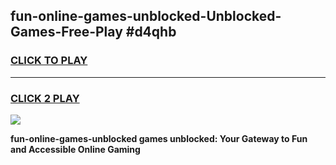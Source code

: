 
## fun-online-games-unblocked-Unblocked-Games-Free-Play #d4qhb
<h3>
<a href="https://us.freeplayer.one?title=fun-online-games-unblocked&ref=9M">CLICK TO PLAY</a></h3>
<hr>

<h3>
<a href="https://us.freeplayer.one?title=fun-online-games-unblocked&ref=9M">CLICK 2 PLAY</a>
  
</h3>

<a href="https://us.freeplayer.one?title=fun-online-games-unblocked&ref=9M"><img src="https://clearcache.store/games.png"></a>


**fun-online-games-unblocked games unblocked: Your Gateway to Fun and Accessible Online Gaming**
